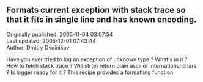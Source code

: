 ## Formats current exception with stack trace so that it fits in single line and has known encoding.  
Originally published: 2005-11-04 03:07:54  
Last updated: 2005-12-01 07:43:44  
Author: Dmitry Dvoinikov  
  
Have you ever tried to log an exception of unknown type ? What's in it ? How to fetch stack trace ? Will str(e) return plain ascii or international chars ? Is logger ready for it ? This recipe provides a formatting function.